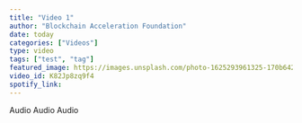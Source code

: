 ```yaml
---
title: "Video 1"
author: "Blockchain Acceleration Foundation"
date: today
categories: ["Videos"]
type: video
tags: ["test", "tag"]
featured_image: https://images.unsplash.com/photo-1625293961325-170b642843dc?ixid=MnwxMjA3fDB8MHxwaG90by1wYWdlfHx8fGVufDB8fHx8&ixlib=rb-1.2.1&auto=format&fit=crop&w=667&q=80
video_id: K82Jp8zq9f4
spotify_link: 
---
```


Audio Audio Audio